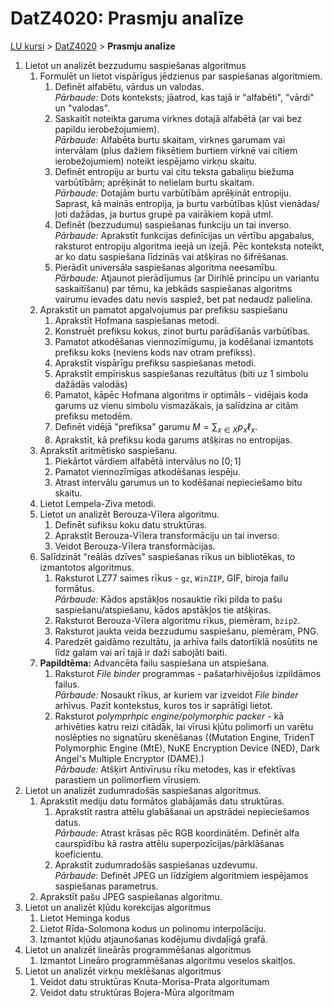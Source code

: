 # DatZ4020: Prasmju analīze

[LU kursi](../LU/index.html) > [DatZ4020](index.html) > **Prasmju analīze**

1. Lietot un analizēt bezzudumu saspiešanas algoritmus
    1. Formulēt un lietot vispārīgus jēdzienus par saspiešanas algoritmiem.
        1. Definēt alfabētu, vārdus un valodas.  
*Pārbaude:* Dots konteksts; jāatrod, kas tajā ir "alfabēti", "vārdi" un "valodas".
        2. Saskaitīt noteikta garuma virknes dotajā alfabētā (ar vai bez papildu ierobežojumiem).  
*Pārbaude:* Alfabēta burtu skaitam, virknes garumam vai intervālam (plus dažiem fiksētiem burtiem virknē vai citiem ierobežojumiem) noteikt iespējamo virkņu skaitu.
        3. Definēt entropiju ar burtu vai citu teksta gabaliņu biežuma varbūtībām; aprēķināt to nelielam burtu skaitam.  
*Pārbaude:* Dotajām burtu varbūtībām aprēķināt entropiju. Saprast, kā mainās entropija, ja burtu varbūtības kļūst vienādas/ļoti dažādas, ja burtus grupē pa vairākiem kopā utml.
        4. Definēt (bezzudumu) saspiešanas funkciju un tai inverso.   
*Pārbaude:* Aprakstīt funkcijas definīcijas un vērtību apgabalus, raksturot entropiju algoritma ieejā un izejā. Pēc konteksta noteikt, ar ko datu saspiešana līdzinās vai atšķiras no šifrēšanas.
        5. Pierādīt universāla saspiešanas algoritma neesamību.   
*Pārbaude:* Atjaunot pierādījumus (ar Dirihlē principu un variantu saskaitīšanu) par tēmu, ka jebkāds saspiešanas algoritms vairumu ievades datu nevis saspiež, bet pat nedaudz palielina. 
    2. Aprakstīt un pamatot apgalvojumus par prefiksu saspiešanu
        1. Aprakstīt Hofmana saspiešanas metodi.
        2. Konstruēt prefiksu kokus, zinot burtu parādīšanās varbūtības. 
        3. Pamatot atkodēšanas viennozīmīgumu, ja kodēšanai izmantots prefiksu koks (neviens kods nav otram prefikss).
        4. Aprakstīt vispārīgu prefiksu saspiešanas metodi. 
        5. Aprakstīt empīriskus saspiešanas rezultātus (biti uz 1 simbolu dažādās valodās)
        6. Pamatot, kāpēc Hofmana algoritms ir optimāls - vidējais koda garums uz vienu simbolu vismazākais, ja salīdzina ar citām prefiksu metodēm.
        7. Definēt vidējā "prefiksa" garumu $M = \sum_{x \in X} p_x\ell_x$. 
        8. Aprakstīt, kā prefiksu koda garums atšķiras no entropijas.
    3. Aprakstīt aritmētisko saspiešanu.
        1. Piekārtot vārdiem alfabētā intervālus no $[0;1]$ 
        2. Pamatot viennozīmīgas atkodēšanas iespēju.
        3. Atrast intervālu garumus un to kodēšanai nepieciešamo bitu skaitu.
    4. Lietot Lempela-Ziva metodi.
    5. Lietot un analizēt Berouza-Vīlera algoritmu.
        1. Definēt sufiksu koku datu struktūras.
        1. Aprakstīt Berouza-Vīlera transformāciju un tai inverso.
        2. Veidot Berouza-Vīlera transformācijas.
    6. Salīdzināt "reālās dzīves" saspiešanas rīkus un bibliotēkas, to izmantotos algoritmus.
        1. Raksturot LZ77 saimes rīkus - `gz`, `WinZIP`, GIF, biroja failu formātus.   
*Pārbaude:* Kādos apstākļos nosauktie rīki pilda to pašu saspiešanu/atspiešanu, kādos apstākļos tie atšķiras.
        2. Raksturot Berouza-Vīlera algoritmu rīkus, piemēram, `bzip2`.
        3. Raksturot jaukta veida bezzudumu saspiešanu, piemēram, PNG.
        4. Paredzēt gaidāmo rezultātu, ja arhīva fails datortīklā nosūtīts ne līdz galam vai arī tajā ir daži sabojāti baiti. 
    7. **Papildtēma:** Advancēta failu saspiešana un atspiešana. 
        1. Raksturot *File binder* programmas - pašatarhivējošus izpildāmos failus.  
*Pārbaude:* Nosaukt rīkus, ar kuriem var izveidot *File binder* arhīvus. Pazīt kontekstus, kuros tos ir saprātīgi lietot.
        2. Raksturot *polymprhpic engine/polymorphic packer* - kā arhivēties katru reizi citādāk, lai vīrusi kļūtu polimorfi un varētu noslēpties no signatūru skenēšanas ((Mutation Engine, TridenT Polymorphic Engine (MtE), NuKE Encryption Device (NED), Dark Angel's Multiple Encryptor (DAME).)  
*Pārbaude:* Atšķirt Antivīrusu rīku metodes, kas ir efektīvas parastiem un polimorfiem vīrusiem.
2. Lietot un analizēt zudumradošās saspiešanas algoritmus.
    1. Aprakstīt mediju datu formātos glabājamās datu struktūras. 
        1. Aprakstīt rastra attēlu glabāšanai un apstrādei nepieciešamos datus.   
*Pārbaude:* Atrast krāsas pēc RGB koordinātēm. Definēt alfa caurspīdību kā rastra attēlu superpozīcijas/pārklāšanas koeficientu.
        2. Aprakstīt zudumradošās saspiešanas uzdevumu.  
*Pārbaude:* Definēt JPEG un līdzīgiem algoritmiem iespējamos saspiešanas parametrus.
    2. Aprakstīt pašu JPEG saspiešanas algoritmu.
3. Lietot un analizēt kļūdu korekcijas algoritmus
    1. Lietot Heminga kodus
    2. Lietot Rīda-Solomona kodus un polinomu interpolāciju.
    3. Izmantot kļūdu atjaunošanas kodējumu divdaļīgā grafā.
4. Lietot un analizēt lineārās programmēšanas algoritmus
    1. Izmantot Lineāro programmēšanas algoritmu veselos skaitļos. 
5. Lietot un analizēt virkņu meklēšanas algoritmus
    1. Veidot datu struktūras Knuta-Morisa-Prata algoritumam
    2. Veidot datu struktūras Bojera-Mūra algoritmam




